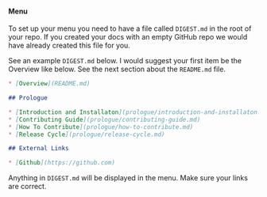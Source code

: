 #### Menu

To set up your menu you need to have a file called `DIGEST.md` in the root of your repo. If you created your docs with an empty GitHub repo we would have already created this file for you.

 See an example `DIGEST.md` below. I would suggest your first item be the Overview like below. See the next section about the `README.md` file. 

```markdown
* [Overview](README.md)

## Prologue

* [Introduction and Installaton](prologue/introduction-and-installaton.md)
* [Contributing Guide](prologue/contributing-guide.md)
* [How To Contribute](prologue/how-to-contribute.md)
* [Release Cycle](prologue/release-cycle.md)

## External Links

* [Github](https://github.com)
```

Anything in `DIGEST.md` will be displayed in the menu. Make sure your links are correct. 

